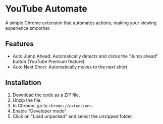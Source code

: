 # YouTube Automate

A simple Chrome extension that automates actions, making your viewing experience smoother.

## Features
- Auto Jump Ahead: Automatically detects and clicks the "Jump ahead" button (YouTube Premium feature).
- Auto Next Short: Automatically moves to the next short.

## Installation
1. Download the code as a ZIP file.
2. Unzip the file.
3. In Chrome, go to `chrome://extensions`.
4. Enable "Developer mode".
5. Click on "Load unpacked" and select the unzipped folder.